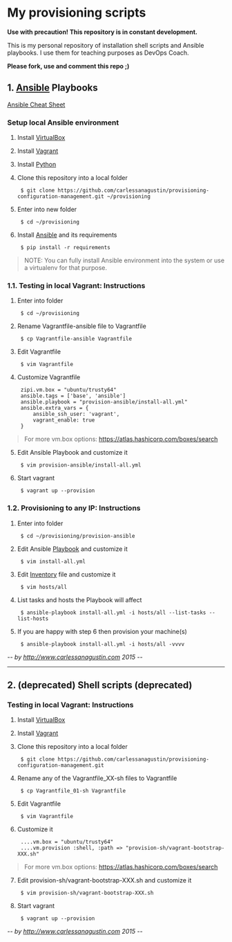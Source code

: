 # My provisioning scripts

**Use with precaution! This repository is in constant development.**

This is my personal repository of installation shell scripts and Ansible playbooks. I use them for teaching purposes as DevOps Coach.

**Please fork, use and comment this repo ;)**

## 1. [Ansible](http://www.ansible.com/) Playbooks

[Ansible Cheat Sheet](https://gist.github.com/carlessanagustin/f935fac7b61661b31d74)

### Setup local Ansible environment

1. Install [VirtualBox](https://www.virtualbox.org/)
2. Install [Vagrant](https://www.vagrantup.com/)
3. Install [Python](https://www.python.org/)
4. Clone this repository into a local folder

    	$ git clone https://github.com/carlessanagustin/provisioning-configuration-management.git ~/provisioning

5. Enter into new folder

    	$ cd ~/provisioning
        
6. Install [Ansible](http://docs.ansible.com/ansible/intro_installation.html) and its requirements

        $ pip install -r requirements
        
> NOTE: You can fully install Ansible environment into the system or use a virtualenv for that purpose.

### 1.1. Testing in local Vagrant: Instructions

1. Enter into folder

    	$ cd ~/provisioning

2. Rename Vagrantfile-ansible file to Vagrantfile

		$ cp Vagrantfile-ansible Vagrantfile
    
3. Edit Vagrantfile

		$ vim Vagrantfile
    
4. Customize Vagrantfile

        zipi.vm.box = "ubuntu/trusty64"
        ansible.tags = ['base', 'ansible']
        ansible.playbook = "provision-ansible/install-all.yml"
        ansible.extra_vars = {
            ansible_ssh_user: 'vagrant',
            vagrant_enable: true
        }

> For more vm.box options: https://atlas.hashicorp.com/boxes/search

5. Edit Ansible Playbook and customize it

        $ vim provision-ansible/install-all.yml

6. Start vagrant

        $ vagrant up --provision

### 1.2. Provisioning to any IP: Instructions

1. Enter into folder

    	$ cd ~/provisioning/provision-ansible
    
2. Edit Ansible [Playbook](http://docs.ansible.com/ansible/playbooks.html) and customize it

        $ vim install-all.yml

3. Edit [Inventory](http://docs.ansible.com/ansible/intro_inventory.html) file and customize it

        $ vim hosts/all
        
4. List tasks and hosts the Playbook will affect

        $ ansible-playbook install-all.yml -i hosts/all --list-tasks --list-hosts

5. If you are happy with step 6 then provision your machine(s)

        $ ansible-playbook install-all.yml -i hosts/all -vvvv

*--  by http://www.carlessanagustin.com 2015 --*

---

## 2. (deprecated) Shell scripts (deprecated)

### Testing in local Vagrant: Instructions

1. Install [VirtualBox](https://www.virtualbox.org/)
2. Install [Vagrant](https://www.vagrantup.com/)
3. Clone this repository into a local folder

    	$ git clone https://github.com/carlessanagustin/provisioning-configuration-management.git
    
4. Rename any of the Vagrantfile_XX-sh files to Vagrantfile

		$ cp Vagrantfile_01-sh Vagrantfile
    
5. Edit Vagrantfile

		$ vim Vagrantfile
    
6. Customize it

        ....vm.box = "ubuntu/trusty64"
        ....vm.provision :shell, :path => "provision-sh/vagrant-bootstrap-XXX.sh"

> For more vm.box options: https://atlas.hashicorp.com/boxes/search

7. Edit provision-sh/vagrant-bootstrap-XXX.sh and customize it

        $ vim provision-sh/vagrant-bootstrap-XXX.sh

8. Start vagrant

        $ vagrant up --provision

*--  by http://www.carlessanagustin.com 2015 --*
